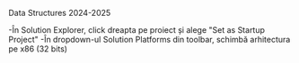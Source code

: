 Data Structures 2024-2025

-În Solution Explorer, click dreapta pe proiect și alege "Set as Startup Project"
-În dropdown-ul Solution Platforms din toolbar, schimbă arhitectura pe x86 (32 bits)
